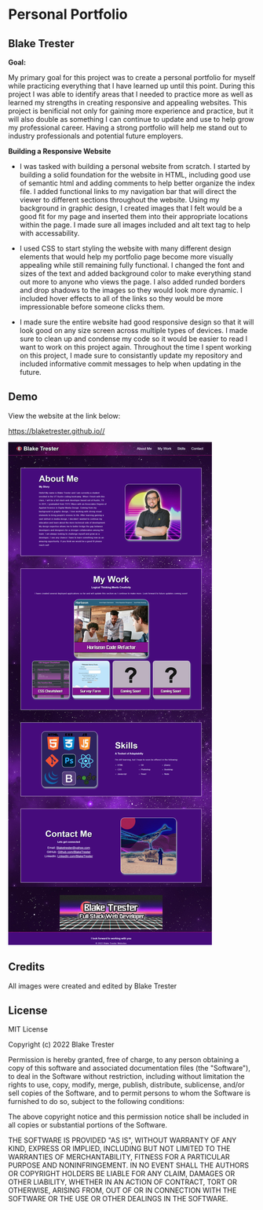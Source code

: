 # Personal Portfolio

## Blake Trester 

**Goal:**

My primary goal for this project was to create a personal portfolio for myself while practicing everything that I have learned up until this point. During this project I was able to identify areas that I needed to practice more as well as learned my strengths in creating responsive and appealing websites. This project is benificial not only for gaining more experience and practice, but it will also double as something I can continue to update and use to help grow my professional career. Having a strong portfolio will help me stand out to industry professionals and potential future employers.

**Building a Responsive Website**
- I was tasked with building a personal website from scratch. I started by building a solid foundation for the website in HTML, including good use of semantic html and adding comments to help better organize the index file. I added functional links to my navigation bar that will direct the viewer to different sections throughout the website. Using my background in graphic design, I created images that I felt would be a good fit for my page and inserted them into their appropriate locations within the page. I made sure all images included and alt text tag to help with accessability. 

- I used CSS to start styling the website with many different design elements that would help my portfolio page become more visually appealing while still remaining fully functional. I changed the font and sizes of the text and added background color to make everything stand out more to anyone who views the page. I also added runded borders and drop shadows to the images so they would look more dynamic. I included hover effects to all of the links so they would be more impressionable before someone clicks them.

- I made sure the entire website had good responsive design so that it will look good on any size screen across multiple types of devices. I made sure to clean up and condense my code so it would be easier to read I want to work on this project again. Throughout the time I spent working on this project, I made sure to consistantly update my repository and included informative commit messages to help when updating in the future.

## Demo
View the website at the link below:

https://blaketrester.github.io//

<img src="./assets/Images/Page_Screenshot.png">

## Credits

All images were created and edited by Blake Trester

## License

MIT License

Copyright (c) 2022 Blake Trester

Permission is hereby granted, free of charge, to any person obtaining a copy
of this software and associated documentation files (the "Software"), to deal
in the Software without restriction, including without limitation the rights
to use, copy, modify, merge, publish, distribute, sublicense, and/or sell
copies of the Software, and to permit persons to whom the Software is
furnished to do so, subject to the following conditions:

The above copyright notice and this permission notice shall be included in all
copies or substantial portions of the Software.

THE SOFTWARE IS PROVIDED "AS IS", WITHOUT WARRANTY OF ANY KIND, EXPRESS OR
IMPLIED, INCLUDING BUT NOT LIMITED TO THE WARRANTIES OF MERCHANTABILITY,
FITNESS FOR A PARTICULAR PURPOSE AND NONINFRINGEMENT. IN NO EVENT SHALL THE
AUTHORS OR COPYRIGHT HOLDERS BE LIABLE FOR ANY CLAIM, DAMAGES OR OTHER
LIABILITY, WHETHER IN AN ACTION OF CONTRACT, TORT OR OTHERWISE, ARISING FROM,
OUT OF OR IN CONNECTION WITH THE SOFTWARE OR THE USE OR OTHER DEALINGS IN THE
SOFTWARE.
